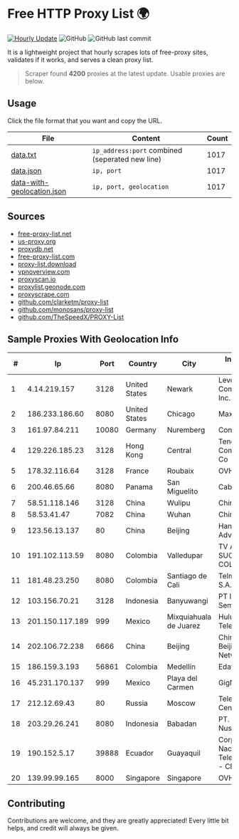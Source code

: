 
# Free HTTP Proxy List 🌍

[![Hourly Update](https://github.com/mertguvencli/http-proxy-list/actions/workflows/main.yml/badge.svg?branch=main)](https://github.com/mertguvencli/http-proxy-list/actions/workflows/main.yml)
![GitHub](https://img.shields.io/github/license/mertguvencli/http-proxy-list)
![GitHub last commit](https://img.shields.io/github/last-commit/mertguvencli/http-proxy-list)

It is a lightweight project that hourly scrapes lots of free-proxy sites, validates if it works, and serves a clean proxy list.


> Scraper found **4200** proxies at the latest update. Usable proxies are below.

## Usage

Click the file format that you want and copy the URL.


|File|Content|Count|
|----|-------|-----|
|[data.txt](https://raw.githubusercontent.com/mertguvencli/http-proxy-list/main/proxy-list/data.txt)|`ip_address:port` combined (seperated new line)|1017|
|[data.json](https://raw.githubusercontent.com/mertguvencli/http-proxy-list/main/proxy-list/data.json)|`ip, port`|1017|
|[data-with-geolocation.json](https://raw.githubusercontent.com/mertguvencli/http-proxy-list/main/proxy-list/data-with-geolocation.json)|`ip, port, geolocation`|1017|

## Sources

* [free-proxy-list.net](https://free-proxy-list.net)
* [us-proxy.org](https://www.us-proxy.org)
* [proxydb.net](http://proxydb.net)
* [free-proxy-list.com](https://free-proxy-list.com/?page=&port=&type%5B%5D=http&type%5B%5D=https&up_time=0&search=Search)
* [proxy-list.download](https://www.proxy-list.download/HTTP)
* [vpnoverview.com](https://vpnoverview.com/privacy/anonymous-browsing/free-proxy-servers)
* [proxyscan.io](https://www.proxyscan.io)
* [proxylist.geonode.com](https://proxylist.geonode.com/api/proxy-list?limit=300&page=1&sort_by=lastChecked&sort_type=desc&protocols=http,https)
* [proxyscrape.com](https://api.proxyscrape.com/v2/?request=displayproxies&protocol=http&timeout=10000&country=all&ssl=all&anonymity=all)
* [github.com/clarketm/proxy-list](https://raw.githubusercontent.com/clarketm/proxy-list/master/proxy-list-raw.txt)
* [github.com/monosans/proxy-list](https://raw.githubusercontent.com/monosans/proxy-list/main/proxies/http.txt)
* [github.com/TheSpeedX/PROXY-List](https://raw.githubusercontent.com/TheSpeedX/PROXY-List/master/http.txt)


## Sample Proxies With Geolocation Info

|#|Ip|Port|Country|City|Internet Service Provider|
|-|--|----|-------|----|-------------------------|
|1|4.14.219.157|3128|United States|Newark|Level 3 Communications, Inc.|
|2|186.233.186.60|8080|United States|Chicago|Maxihost LTDA|
|3|161.97.84.211|10080|Germany|Nuremberg|Contabo GmbH|
|4|129.226.185.23|3128|Hong Kong|Central|Tencent Cloud Computing (Beijing) Co|
|5|178.32.116.64|3128|France|Roubaix|OVH SAS|
|6|200.46.65.66|8080|Panama|San Miguelito|Cable Onda|
|7|58.51.118.146|3128|China|Wulipu|Chinanet|
|8|58.53.41.47|7082|China|Wuhan|Chinanet|
|9|123.56.13.137|80|China|Beijing|Hangzhou Alibaba Advertising Co|
|10|191.102.113.59|8080|Colombia|Valledupar|TV AZTECA SUCURSAL COLOMBIA|
|11|181.48.23.250|8080|Colombia|Santiago de Cali|Telmex Colombia S.A.|
|12|103.156.70.21|3128|Indonesia|Banyuwangi|PT Indo Access Semesta|
|13|201.150.117.189|999|Mexico|Mixquiahuala de Juarez|Hulux Telecomunicaciones|
|14|202.106.72.238|6666|China|Beijing|China Unicom Beijing Province Network|
|15|186.159.3.193|56861|Colombia|Medellín|Edatel S.a. E.S.P|
|16|45.231.170.137|999|Mexico|Playa del Carmen|GigNet, S.A. de C.V.|
|17|212.12.69.43|80|Russia|Moscow|Telecommunication Center Ostankino|
|18|203.29.26.241|8080|Indonesia|Babadan|PT. Java Digital Nusantara|
|19|190.152.5.17|39888|Ecuador|Guayaquil|Corporacion Nacional De Telecomunicaciones - CNT EP|
|20|139.99.99.165|8000|Singapore|Singapore|OVH SAS|



## Contributing

Contributions are welcome, and they are greatly appreciated! Every
little bit helps, and credit will always be given.

